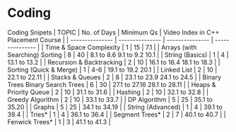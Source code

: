# Coding
Coding Snipets 
| TOPIC | No. of Days | Minimum Qs | Video Index in C++ Placement Course |
| --------------- | --------------- | --------------- | --------------- |
| Time & Space Complexity | 1 | 15 | 7.1 |
| Arrays (with Searching) Sorting | 8 | 40 | 8.1 to 8.6 9.1 to 9.2 10.1 |
| String (Basics) | 1 | 4 | 13.1 to 13.2 |
| Recursion & Backtracking | 2 | 10 | 16.1 to 16.4 18.1 to 18.3 |
| Sorting (Quick & Merge) | 1 | 4-6 | 19.1 to 19.2 20.1 |
| Linked List | 2 | 10 | 22.1 to 22.11 |
| Stacks & Queues | 2 | 8 | 23.1 to 23.9 24.1 to 24.5 |
| Binary Trees Binary Search Trees | 6 | 30 | 27.1 to 27.16 28.1 to 28.11 |
| Heaps & Priority Queue | 2 | 10 | 31.1 to 31.6 |
| Hashing | 2 | 10 | 32.1 to 32.8 |
| Greedy Algorithm | 2 | 10 | 33.1 to 33.7 |
| DP Algorithm | 5 | 25 | 35.1 to 35.20 |
| Graphs | 5 | 25 | 34.1 to 34.19 |
| String (Advanced) | 1 | 4 | 39.1 to 39.4 |
| Tries* | 1 | 4 | 36.1 to 36.4 |
| Segment Trees* | 2 | 7 | 40.1 to 40.7 |
| Fenwick Trees* | 1 | 3 | 41.1 to 41.3 |
